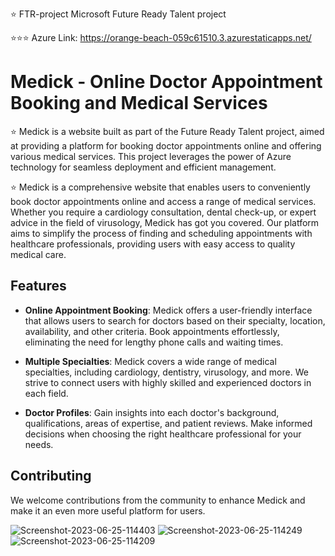 
⭐ FTR-project
Microsoft Future Ready Talent project

⭐⭐⭐ Azure Link: https://orange-beach-059c61510.3.azurestaticapps.net/

# Medick - Online Doctor Appointment Booking and Medical Services

⭐ Medick is a website built as part of the Future Ready Talent project, aimed at providing a platform for booking doctor appointments online and offering various medical services. This project leverages the power of Azure technology for seamless deployment and efficient management. 

⭐ Medick is a comprehensive website that enables users to conveniently book doctor appointments online and access a range of medical services. Whether you require a cardiology consultation, dental check-up, or expert advice in the field of virusology, Medick has got you covered. Our platform aims to simplify the process of finding and scheduling appointments with healthcare professionals, providing users with easy access to quality medical care.

## Features

- **Online Appointment Booking**: Medick offers a user-friendly interface that allows users to search for doctors based on their specialty, location, availability, and other criteria. Book appointments effortlessly, eliminating the need for lengthy phone calls and waiting times.

- **Multiple Specialties**: Medick covers a wide range of medical specialties, including cardiology, dentistry, virusology, and more. We strive to connect users with highly skilled and experienced doctors in each field.

- **Doctor Profiles**: Gain insights into each doctor's background, qualifications, areas of expertise, and patient reviews. Make informed decisions when choosing the right healthcare professional for your needs.


## Contributing

We welcome contributions from the community to enhance Medick and make it an even more useful platform for users.

![Screenshot-2023-06-25-114403](https://github.com/msujan07/FTR-project/assets/122961926/a355ecd0-87c7-4e90-805c-5cdf7a07378f)
![Screenshot-2023-06-25-114249](https://github.com/msujan07/FTR-project/assets/122961926/f1b480af-c4c1-48b1-a8c9-d9754bc33312)
![Screenshot-2023-06-25-114209](https://github.com/msujan07/FTR-project/assets/122961926/62732f71-90e1-4111-ab98-7865cfa899a4)


